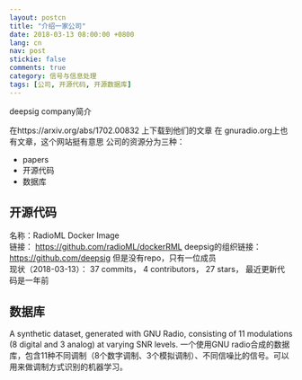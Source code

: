 ```yaml
---
layout: postcn
title: "介绍一家公司"
date: 2018-03-13 08:00:00 +0800
lang: cn
nav: post
stickie: false
comments: true
category: 信号与信息处理
tags: [公司, 开源代码, 开源数据库]
---
```





deepsig company简介
<!-- more -->
在https://arxiv.org/abs/1702.00832 上下载到他们的文章
在 gnuradio.org上也有文章，这个网站挺有意思
公司的资源分为三种：
- papers
- 开源代码
- 数据库

## 开源代码
名称：RadioML Docker Image
<br>
链接： https://github.com/radioML/dockerRML
deepsig的组织链接：https://github.com/deepsig
但是没有repo，只有一位成员
<br>
现状（2018-03-13）： 37 commits， 4 contributors， 27 stars， 最近更新代码是一年前
<br>
## 数据库
A synthetic dataset, generated with GNU Radio, consisting of 11 modulations (8 digital and 3 analog) at varying SNR levels.
一个使用GNU radio合成的数据库，包含11种不同调制（8个数字调制、3个模拟调制）、不同信噪比的信号。可以用来做调制方式识别的机器学习。